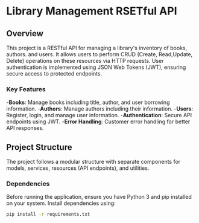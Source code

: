# Library Management RSETful API

## Overview

This project is a RESTful API for managing a library's inventory of books, authors. and users. It allows users to perform CRUD (Create, Read,Update, Delete) operations on these resources via HTTP requests. User authentication is implemented using JSON Web Tokens (JWT), ensuring secure access to protected endpoints.

### Key Features

-**Books**: Manage books including title, author, and user borrowing information.
-**Authors**: Manage authors including their information.
-**Users**: Register, login, and manage user information.
-**Authentication**: Secure API endpoints using JWT.
-**Error Handling**: Customer error handling for better API responses.

## Project Structure

The project follows a modular structure with separate components for models, services, resources (API endpoints), and utilities.

### Dependencies

Before running the application, ensure you have Python 3 and pip installed on your system. Install dependencies using:

```bash
pip install -r requirements.txt

